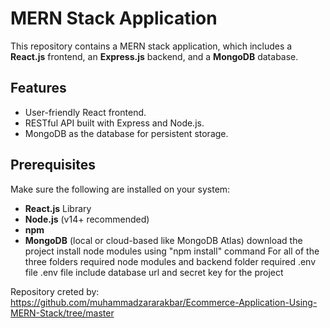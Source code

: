 # MERN Stack Application

This repository contains a MERN stack application, which includes a **React.js** frontend, an **Express.js** backend, and a **MongoDB** database. 

## Features
- User-friendly React frontend.
- RESTful API built with Express and Node.js.
- MongoDB as the database for persistent storage.
## Prerequisites
Make sure the following are installed on your system:
- **React.js** Library
- **Node.js** (v14+ recommended)
- **npm**
- **MongoDB** (local or cloud-based like MongoDB Atlas)
download the project 
install node modules using "npm install" command 
For all of the three folders required node modules and backend folder required .env file
.env file include database url and secret key for the project

Repository creted by: https://github.com/muhammadzararakbar/Ecommerce-Application-Using-MERN-Stack/tree/master
